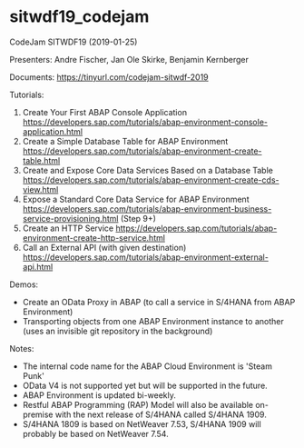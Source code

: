 # sitwdf19_codejam
CodeJam SITWDF19 (2019-01-25)

Presenters: Andre Fischer, Jan Ole Skirke, Benjamin Kernberger

Documents: https://tinyurl.com/codejam-sitwdf-2019

Tutorials:
1. Create Your First ABAP Console Application https://developers.sap.com/tutorials/abap-environment-console-application.html
2. Create a Simple Database Table for ABAP Environment https://developers.sap.com/tutorials/abap-environment-create-table.html
3. Create and Expose Core Data Services Based on a Database Table https://developers.sap.com/tutorials/abap-environment-create-cds-view.html
4. Expose a Standard Core Data Service for ABAP Environment https://developers.sap.com/tutorials/abap-environment-business-service-provisioning.html (Step 9+)
5. Create an HTTP Service https://developers.sap.com/tutorials/abap-environment-create-http-service.html
6. Call an External API (with given destination) https://developers.sap.com/tutorials/abap-environment-external-api.html

Demos:
- Create an OData Proxy in ABAP (to call a service in S/4HANA from ABAP Environment)
- Transporting objects from one ABAP Environment instance to another (uses an invisible git repository in the background)

Notes:
- The internal code name for the ABAP Cloud Environment is 'Steam Punk'
- OData V4 is not supported yet but will be supported in the future.
- ABAP Environment is updated bi-weekly.
- Restful ABAP Programming (RAP) Model will also be available on-premise with the next release of S/4HANA called S/4HANA 1909.
- S/4HANA 1809 is based on NetWeaver 7.53, S/4HANA 1909 will probably be based on NetWeaver 7.54.
